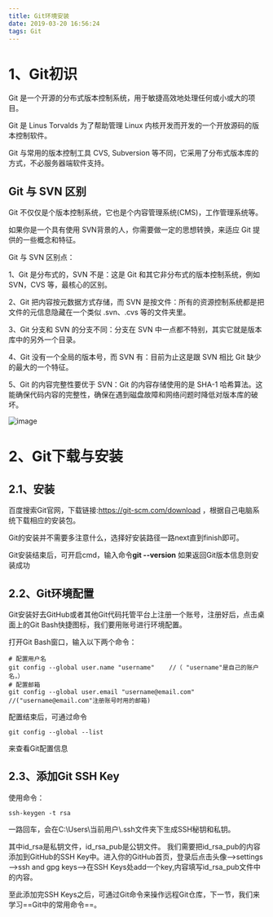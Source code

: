 ```yaml
---
title: Git环境安装
date: 2019-03-20 16:56:24
tags: Git
---
```

# 1、Git初识
Git 是一个开源的分布式版本控制系统，用于敏捷高效地处理任何或小或大的项目。

Git 是 Linus Torvalds 为了帮助管理 Linux 内核开发而开发的一个开放源码的版本控制软件。

Git 与常用的版本控制工具 CVS, Subversion 等不同，它采用了分布式版本库的方式，不必服务器端软件支持。

## Git 与 SVN 区别
Git 不仅仅是个版本控制系统，它也是个内容管理系统(CMS)，工作管理系统等。

如果你是一个具有使用 SVN背景的人，你需要做一定的思想转换，来适应 Git 提供的一些概念和特征。

Git 与 SVN 区别点：

1、Git 是分布式的，SVN 不是：这是 Git 和其它非分布式的版本控制系统，例如 SVN，CVS 等，最核心的区别。

2、Git 把内容按元数据方式存储，而 SVN 是按文件：所有的资源控制系统都是把文件的元信息隐藏在一个类似 .svn、.cvs 等的文件夹里。

3、Git 分支和 SVN 的分支不同：分支在 SVN 中一点都不特别，其实它就是版本库中的另外一个目录。

4、Git 没有一个全局的版本号，而 SVN 有：目前为止这是跟 SVN 相比 Git 缺少的最大的一个特征。

5、Git 的内容完整性要优于 SVN：Git 的内容存储使用的是 SHA-1 哈希算法。这能确保代码内容的完整性，确保在遇到磁盘故障和网络问题时降低对版本库的破坏。

![image](https://www.runoob.com/wp-content/uploads/2015/02/0D32F290-80B0-4EA4-9836-CA58E22569B3.jpg)

# 2、Git下载与安装
## 2.1、安装
百度搜索Git官网，下载链接:https://git-scm.com/download ，根据自己电脑系统下载相应的安装包。

Git的安装并不需要多注意什么，选择好安装路径一路next直到finish即可。

Git安装结束后，可开启cmd，输入命令**git --version** 如果返回Git版本信息则安装成功
## 2.2、Git环境配置
Git安装好去GitHub或者其他Git代码托管平台上注册一个账号，注册好后，点击桌面上的Git Bash快捷图标，我们要用账号进行环境配置。

打开Git Bash窗口，输入以下两个命令：


```
# 配置用户名
git config --global user.name "username"    //（ "username"是自己的账户名，）
# 配置邮箱
git config --global user.email "username@email.com"     //("username@email.com"注册账号时用的邮箱)

```
配置结束后，可通过命令

```
git config --global --list
```
来查看Git配置信息
## 2.3、添加Git SSH Key
使用命令：

```
ssh-keygen -t rsa
```
一路回车，会在C:\Users\当前用户\\.ssh文件夹下生成SSH秘钥和私钥。

其中id_rsa是私钥文件，id_rsa_pub是公钥文件。
我们需要把id_rsa_pub的内容添加到GitHub的SSH Key中。进入你的GitHub首页，登录后点击头像——>settings——>ssh and gpg keys——>在SSH Keys处add一个key,内容填写id_rsa_pub文件中的内容。

至此添加完SSH Keys之后，可通过Git命令来操作远程Git仓库，下一节，我们来学习==Git中的常用命令==。